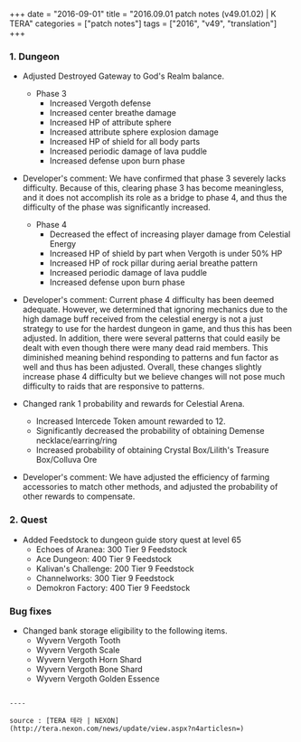+++
date = "2016-09-01"
title = "2016.09.01 patch notes (v49.01.02) | K TERA"
categories = ["patch notes"]
tags = ["2016", "v49", "translation"]
+++

### 1. Dungeon
- Adjusted Destroyed Gateway to God's Realm balance.
  - Phase 3
    - Increased Vergoth defense
    - Increased center breathe damage
    - Increased HP of attribute sphere
    - Increased attribute sphere explosion damage
    - Increased HP of shield for all body parts
    - Increased periodic damage of lava puddle
    - Increased defense upon burn phase

- Developer's comment: We have confirmed that phase 3 severely lacks difficulty. Because of this, clearing phase 3 has become meaningless, and it does not accomplish its role as a bridge to phase 4, and thus the difficulty of the phase was significantly increased.

  - Phase 4
    - Decreased the effect of increasing player damage from Celestial Energy
    - Increased HP of shield by part when Vergoth is under 50% HP
    - Increased HP of rock pillar during aerial breathe pattern
    - Increased periodic damage of lava puddle
    - Increased defense upon burn phase

- Developer's comment: Current phase 4 difficulty has been deemed adequate. However, we determined that ignoring mechanics due to the high damage buff received from the celestial energy is not a just strategy to use for the hardest dungeon in game, and thus this has been adjusted. In addition, there were several patterns that could easily be dealt with even though there were many dead raid members. This diminished meaning behind responding to patterns and fun factor as well and thus has been adjusted. Overall, these changes slightly increase phase 4 difficulty but we believe changes will not pose much difficulty to raids that are responsive to patterns.

- Changed rank 1 probability and rewards for Celestial Arena.
  - Increased Intercede Token amount rewarded to 12.
  - Significantly decreased the probability of obtaining Demense necklace/earring/ring
  - Increased probability of obtaining Crystal Box/Lilith's Treasure Box/Colluva Ore 

- Developer's comment: We have adjusted the efficiency of farming accessories to match other methods, and adjusted the probability of other rewards to compensate.

### 2. Quest
- Added Feedstock to dungeon guide story quest at level 65
  - Echoes of Aranea: 300 Tier 9 Feedstock
  - Ace Dungeon: 400 Tier 9 Feedstock
  - Kalivan's Challenge: 200 Tier 9 Feedstock
  - Channelworks: 300 Tier 9 Feedstock
  - Demokron Factory: 400 Tier 9 Feedstock

### Bug fixes
- Changed bank storage eligibility to the following items.
  - Wyvern Vergoth Tooth
  - Wyvern Vergoth Scale
  - Wyvern Vergoth Horn Shard
  - Wyvern Vergoth Bone Shard
  - Wyvern Vergoth Golden Essence
```

----

source : [TERA 테라 | NEXON](http://tera.nexon.com/news/update/view.aspx?n4articlesn=)
